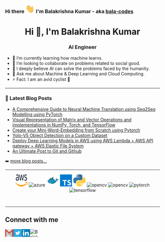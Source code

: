 ### Hi there <img src="https://github.com/bala-codes/bala-codes/blob/master/imgs/wave.gif" width="30px"> I'm Balakrishna Kumar - aka [bala-codes][Github]

<h1 align="center">Hi 👋, I'm Balakrishna Kumar</h1>
<h3 align="center">AI Engineer</h3>

- 🌱 I’m currently learning how machine learns.
- 👯 I’m looking to collaborate on problems related to social good.
- 🤔 I deeply believe AI can solve the problems faced by the humanity.
- 💬 Ask me about Machine & Deep Learning and Cloud Computing.
- ⚡ Fact: I am an avid cyclist 🚵 
<!--
**bala-codes/bala-codes** is a ✨ _special_ ✨ repository because its `README.md` (this file) appears on your GitHub profile.

Here are some ideas to get you started:

- 🔭 I’m currently working on ...
- 🌱 I’m currently learning ...
- 👯 I’m looking to collaborate on ...
- 🤔 I’m looking for help with ...
- 💬 Ask me about ...
- 📫 How to reach me: ...
- 😄 Pronouns: ...
- ⚡ Fun fact: ...
-->

---

### 📕 Latest Blog Posts

<!-- BLOG-POST-LIST:START -->
- [A Comprehensive Guide to Neural Machine Translation using Seq2Seq Modelling using PyTorch](https://towardsdatascience.com/a-comprehensive-guide-to-neural-machine-translation-using-seq2sequence-modelling-using-pytorch-41c9b84ba350?source=friends_link&sk=2a6af391412bdc18c416bcd635daa884)
- [Visual Representation of Matrix and Vector Operations and implementations in NumPy, Torch, and TensorFlow](https://medium.com/towards-artificial-intelligence/visual-representation-of-matrix-and-vector-operations-and-implementation-in-numpy-torch-and-tensor-6a94d14913c6)
- [Create your Mini-Word-Embedding from Scratch using Pytorch](https://medium.com/towards-artificial-intelligence/create-your-own-mini-word-embedding-from-scratch-c7b32bd84f8e)
- [Yolo-V5 Object Detection on a Custom Dataset](https://medium.com/towards-artificial-intelligence/yolo-v5-object-detection-on-a-custom-dataset-61d478bc08f9)
- [Deploy Deep Learning Models in AWS using AWS Lambda + AWS API gateway + AWS Elastic File System](https://medium.com/deepscopy/deployment-of-deep-learning-models-in-aws-using-aws-lambda-aws-api-gateway-aws-elastic-file-a48fdeb2c140)
- [An Ultimate Post to Git and Github](https://medium.com/deepscopy/an-ultimate-post-to-git-and-github-f447f0be295b)
<!-- BLOG-POST-LIST:END -->

➡️ [more blog posts...](https://medium.com/@balakrishnakumar.v)

---

<p align="center">
  <img src="./imgs/aws.svg" alt="aws" width="40" height="40"/> 
  <img src="https://www.vectorlogo.zone/logos/microsoft_azure/microsoft_azure-icon.svg" alt="azure" width="40" height="40"/> 
  <img src="./imgs/docker.svg" alt="docker" width="40" height="40"/> 
  <img src="./imgs/typescript.svg" alt="typescript" width="40" height="40"/>
  <img src="./imgs/python.svg" alt="python" width="40" height="40"/>
  <img src="https://www.vectorlogo.zone/logos/opencv/opencv-icon.svg" alt="opencv" width="40" height="40"/>
  <img src="https://www.vectorlogo.zone/logos/python/python-icon.svg" alt="opencv" width="40" height="40"/>
  <img src="https://www.vectorlogo.zone/logos/pytorch/pytorch-icon.svg" alt="pytorch" width="40" height="40"/>
  <img src="https://www.vectorlogo.zone/logos/tensorflow/tensorflow-icon.svg" alt="tensorflow" width="40" height="40"/> 
</p> 
<br />

---
## Connect with me

[<img align="left" alt="Balakrishna Kumar" width="27px" height="25px" src="https://github.com/bala-codes/bala-codes/blob/master/imgs/gmail.png" />][gmail]
[<img align="left" alt="Balakrishna Kumar | Twitter" width="27px" height="25px" src="https://github.com/bala-codes/bala-codes/blob/master/imgs/twitter.png" />][twitter]
[<img align="left" alt="Balakrishna Kumar | LinkedIn" width="27px" height="25px" src="https://github.com/bala-codes/bala-codes/blob/master/imgs/linkedin.png" />][linkedin]
[<img align="left" alt="Balakrishna Kumar | Instagram" width="27px" height="25px" src="https://cdn.jsdelivr.net/npm/simple-icons@v3/icons/medium.svg" />][Medium]
<br />
<br />

[gmail]: mailto:balakrishnakumar.v@gmail.com
[twitter]: https://twitter.com/im_balakrishna
[linkedin]: https://www.linkedin.com/in/balakrishnakumar-v/
[Medium]: https://medium.com/@balakrishnakumar.v
[Github]: https://github.com/bala-codes/bala-codes/
